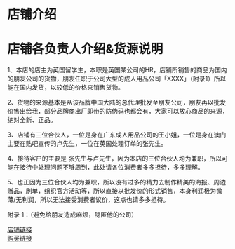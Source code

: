 店铺介绍
============

店铺各负责人介绍&货源说明
=
1、本店的店主为英国留学生，本职是英国某公司的HR，店铺所销售的商品为国内的朋友公司的货物，朋友任职于公司大型的成人用品公司「XXXX」（附录1）所以能在国内发货，以较低的价格来销售货物。

2、货物的来源基本是从该品牌中国大陆的总代理批发至朋友公司，朋友再以批发价售出给我，部分品牌商出厂即带的防伪码也都会有，大家可以放心商品的来源，绝对全新、正品。

3、店铺有三位合伙人，一位是身在广东成人用品公司的王小姐，一位是身在澳门主要在贴吧宣传的卢先生，一位在英国处理订单的张先生。

4、接待客户的主要是 张先生与卢先生，因为本店的三位合伙人均为兼职，所以可能在接待中处理问题不够周到，此处请各位消费者多多担待，多多理解。

5、也正因为三位合伙人均为兼职，所以没有过多的精力去制作精美的海报、周边赠品，刷单，组织官方活动等，所以直接以批发价的形式销售，本身利润极为微薄/无利润，所以无法接受消费者议价，这点也请多多担待。

附录
1：（避免给朋友造成麻烦，隐匿他的公司）



























[店铺链接](https://shop124652346.taobao.com)  
[购买链接](https://item.taobao.com/item.htm?spm=id=584929599371)  
